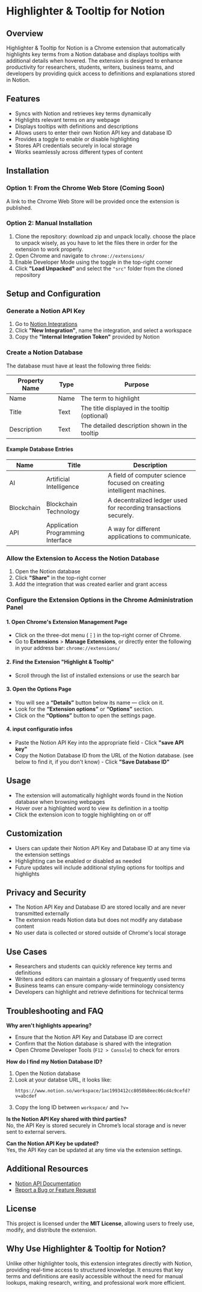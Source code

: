 # Highlighter & Tooltip for Notion  

## Overview  
Highlighter & Tooltip for Notion is a Chrome extension that automatically highlights key terms from a Notion database and displays tooltips with additional details when hovered. The extension is designed to enhance productivity for researchers, students, writers, business teams, and developers by providing quick access to definitions and explanations stored in Notion.  

## Features  
- Syncs with Notion and retrieves key terms dynamically  
- Highlights relevant terms on any webpage  
- Displays tooltips with definitions and descriptions  
- Allows users to enter their own Notion API key and database ID  
- Provides a toggle to enable or disable highlighting  
- Stores API credentials securely in local storage  
- Works seamlessly across different types of content  

## Installation  

### Option 1: From the Chrome Web Store (Coming Soon)  
A link to the Chrome Web Store will be provided once the extension is published.  

### Option 2: Manual Installation  
1. Clone the repository: download zip and unpack locally. choose the place to unpack wisely, as you have to let the files there in order for the extension to work properly.
2. Open Chrome and navigate to `chrome://extensions/`  
3. Enable Developer Mode using the toggle in the top-right corner  
4. Click **"Load Unpacked"** and select the `"src"` folder from the cloned repository  

## Setup and Configuration  

### Generate a Notion API Key  
1. Go to [Notion Integrations](https://www.notion.so/my-integrations)  
2. Click **"New Integration"**, name the integration, and select a workspace  
3. Copy the **"Internal Integration Token"** provided by Notion  

### Create a Notion Database  
The database must have at least the following three fields:

| **Property Name** | **Type**  | **Purpose**                                       |
|--------------|-------|-------------------------------------------------|
| Name         | Name | The term to highlight                           |
| Title        | Text  | The title displayed in the tooltip (optional)  |
| Description  | Text  | The detailed description shown in the tooltip  |

#### Example Database Entries

| Name       | Title                         | Description                                                     |
|-----------|-----------------------------|-----------------------------------------------------------------|
| AI        | Artificial Intelligence      | A field of computer science focused on creating intelligent machines. |
| Blockchain| Blockchain Technology       | A decentralized ledger used for recording transactions securely. |
| API       | Application Programming Interface | A way for different applications to communicate. |

### Allow the Extension to Access the Notion Database  
1. Open the Notion database  
2. Click **"Share"** in the top-right corner  
3. Add the integration that was created earlier and grant access  

### Configure the Extension Options in the Chrome Administration Panel

#### 1. Open Chrome's Extension Management Page
- Click on the three-dot menu (**⋮**) in the top-right corner of Chrome.  
- Go to **Extensions** > **Manage Extensions**, or directly enter the following in your address bar:  `chrome://extensions/`

#### 2. Find the Extension "Highlight & Tooltip"
- Scroll through the list of installed extensions or use the search bar

#### 3. Open the Options Page
- You will see a **“Details”** button below its name — click on it.  
- Look for the **“Extension options”** or **“Options”** section.  
- Click on the **“Options”** button to open the settings page.

#### 4. input configuratio infos
- Paste the Notion API Key into the appropriate field  - Click **"save API key"**
- Copy the Notion Database ID from the URL of the Notion database. (see below to find it, if you don't know) - Click **"Save Database ID"**  

## Usage  
- The extension will automatically highlight words found in the Notion database when browsing webpages  
- Hover over a highlighted word to view its definition in a tooltip  
- Click the extension icon to toggle highlighting on or off  

## Customization  
- Users can update their Notion API Key and Database ID at any time via the extension settings  
- Highlighting can be enabled or disabled as needed  
- Future updates will include additional styling options for tooltips and highlights  

## Privacy and Security  
- The Notion API Key and Database ID are stored locally and are never transmitted externally  
- The extension reads Notion data but does not modify any database content  
- No user data is collected or stored outside of Chrome's local storage  

## Use Cases  
- Researchers and students can quickly reference key terms and definitions  
- Writers and editors can maintain a glossary of frequently used terms  
- Business teams can ensure company-wide terminology consistency  
- Developers can highlight and retrieve definitions for technical terms  

## Troubleshooting and FAQ  

**Why aren't highlights appearing?**  
- Ensure that the Notion API Key and Database ID are correct  
- Confirm that the Notion database is shared with the integration  
- Open Chrome Developer Tools (`F12 > Console`) to check for errors  

**How do I find my Notion Database ID?**  
1. Open the Notion database  
2. Look at your databse URL, it looks like:  
   ```
   https://www.notion.so/workspace/1ac1993412cc8050b8eec06cd4c9cefd?v=abcdef
   ```
3. Copy the long ID between `workspace/`  and `?v=`

**Is the Notion API Key shared with third parties?**  
No, the API Key is stored securely in Chrome’s local storage and is never sent to external servers.  

**Can the Notion API Key be updated?**  
Yes, the API Key can be updated at any time via the extension settings.  

## Additional Resources  
- [Notion API Documentation](https://developers.notion.com)  
- [Report a Bug or Feature Request](https://github.com/YOUR-USERNAME/highlighter-tooltip-for-notion/issues)  

## License  
This project is licensed under the **MIT License**, allowing users to freely use, modify, and distribute the extension.  

## Why Use Highlighter & Tooltip for Notion?  
Unlike other highlighter tools, this extension integrates directly with Notion, providing real-time access to structured knowledge. It ensures that key terms and definitions are easily accessible without the need for manual lookups, making research, writing, and professional work more efficient.
